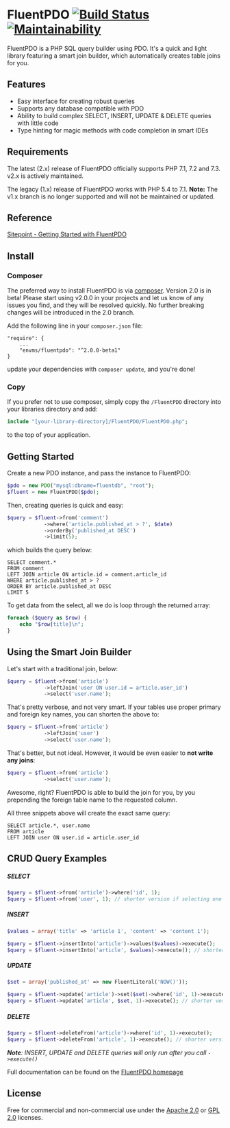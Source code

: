 # FluentPDO [![Build Status](https://secure.travis-ci.org/envms/fluentpdo.png?branch=master)](http://travis-ci.org/envms/fluentpdo) [![Maintainability](https://api.codeclimate.com/v1/badges/19210ca91c7055b89705/maintainability)](https://codeclimate.com/github/fpdo/fluentpdo/maintainability)

FluentPDO is a PHP SQL query builder using PDO. It's a quick and light library featuring a smart join builder, which automatically creates table joins for you.

## Features

- Easy interface for creating robust queries
- Supports any database compatible with PDO
- Ability to build complex SELECT, INSERT, UPDATE & DELETE queries with little code
- Type hinting for magic methods with code completion in smart IDEs

## Requirements

The latest (2.x) release of FluentPDO officially supports PHP 7.1, 7.2 and 7.3. v2.x is actively maintained.

The legacy (1.x) release of FluentPDO works with PHP 5.4 to 7.1. **Note:** The v1.x branch is no longer supported and will not be maintained or updated.

## Reference

[Sitepoint - Getting Started with FluentPDO](http://www.sitepoint.com/getting-started-fluentpdo/)

## Install

### Composer

The preferred way to install FluentPDO is via [composer](http://getcomposer.org/). Version 2.0 is in beta! Please start using v2.0.0 in your projects
and let us know of any issues you find, and they will be resolved quickly. No further breaking changes will be introduced in the 2.0 branch.

Add the following line in your `composer.json` file:

	"require": {
		...
		"envms/fluentpdo": "^2.0.0-beta1"
	}

update your dependencies with `composer update`, and you're done!

### Copy

If you prefer not to use composer, simply copy the `/FluentPDO` directory into your libraries directory and add:

```php
include "[your-library-directory]/FluentPDO/FluentPDO.php";
```

to the top of your application.

## Getting Started

Create a new PDO instance, and pass the instance to FluentPDO:

```php
$pdo = new PDO("mysql:dbname=fluentdb", "root");
$fluent = new FluentPDO($pdo);
```

Then, creating queries is quick and easy:

```php
$query = $fluent->from('comment')
            ->where('article.published_at > ?', $date)
            ->orderBy('published_at DESC')
            ->limit(5);
```

which builds the query below:

```mysql
SELECT comment.*
FROM comment
LEFT JOIN article ON article.id = comment.article_id
WHERE article.published_at > ?
ORDER BY article.published_at DESC
LIMIT 5
```

To get data from the select, all we do is loop through the returned array:

```php
foreach ($query as $row) {
    echo "$row[title]\n";
}
```

## Using the Smart Join Builder

Let's start with a traditional join, below:

```php
$query = $fluent->from('article')
            ->leftJoin('user ON user.id = article.user_id')
            ->select('user.name');
```

That's pretty verbose, and not very smart. If your tables use proper primary and foreign key names, you can shorten the above to:

```php
$query = $fluent->from('article')
            ->leftJoin('user')
            ->select('user.name');
```

That's better, but not ideal. However, it would be even easier to **not write any joins**:

```php
$query = $fluent->from('article')
            ->select('user.name');
```

Awesome, right? FluentPDO is able to build the join for you, by you prepending the foreign table name to the requested column.

All three snippets above will create the exact same query:

```mysql
SELECT article.*, user.name 
FROM article 
LEFT JOIN user ON user.id = article.user_id
```

## CRUD Query Examples

##### SELECT

```php
$query = $fluent->from('article')->where('id', 1);
$query = $fluent->from('user', 1); // shorter version if selecting one row by primary key
```

##### INSERT

```php
$values = array('title' => 'article 1', 'content' => 'content 1');

$query = $fluent->insertInto('article')->values($values)->execute();
$query = $fluent->insertInto('article', $values)->execute(); // shorter version
```

##### UPDATE

```php
$set = array('published_at' => new FluentLiteral('NOW()'));

$query = $fluent->update('article')->set($set)->where('id', 1)->execute();
$query = $fluent->update('article', $set, 1)->execute(); // shorter version if updating one row by primary key
```

##### DELETE

```php
$query = $fluent->deleteFrom('article')->where('id', 1)->execute();
$query = $fluent->deleteFrom('article', 1)->execute(); // shorter version if deleting one row by primary key
```

***Note**: INSERT, UPDATE and DELETE queries will only run after you call `->execute()`*

Full documentation can be found on the [FluentPDO homepage](http://envms.github.io/fluentpdo/)

## License

Free for commercial and non-commercial use under the [Apache 2.0](http://www.apache.org/licenses/LICENSE-2.0.html) or [GPL 2.0](http://www.gnu.org/licenses/gpl-2.0.html) licenses.
